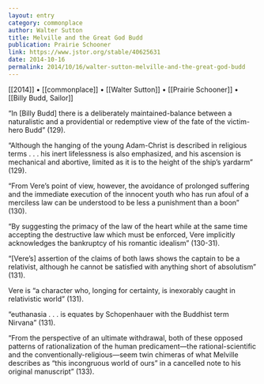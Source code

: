 ```yaml
---
layout: entry
category: commonplace
author: Walter Sutton
title: Melville and the Great God Budd
publication: Prairie Schooner
link: https://www.jstor.org/stable/40625631
date: 2014-10-16
permalink: 2014/10/16/walter-sutton-melville-and-the-great-god-budd
---
```


[[2014]] • [[commonplace]] • [[Walter Sutton]] • [[Prairie Schooner]] • [[Billy Budd, Sailor]]

“In [Billy Budd] there is a deliberately maintained-balance between a naturalistic and a providential or redemptive view of the fate of the victim-hero Budd” (129). 

“Although the hanging of the young Adam-Christ is described in religious terms . . . his inert lifelessness is also emphasized, and his ascension is mechanical and abortive, limited as it is to the height of the ship’s yardarm” (129).

“From Vere’s point of view, however, the avoidance of prolonged suffering and the immediate execution of the innocent youth who has run afoul of a merciless law can be understood to be less a punishment than a boon” (130).

“By suggesting the primacy of the law of the heart while at the same time accepting the destructive law which must be enforced, Vere implicitly acknowledges the bankruptcy of his romantic idealism” (130-31).

“[Vere’s] assertion of the claims of both laws shows the captain to be a relativist, although he cannot be satisfied with anything short of absolutism” (131).

Vere is “a character who, longing for certainty, is inexorably caught in relativistic world” (131).

“euthanasia . . . is equates by Schopenhauer with the Buddhist term Nirvana” (131).

“From the perspective of an ultimate withdrawal, both of these opposed patterns of rationalization of the human predicament—the rational-scientific and the conventionally-religious—seem twin chimeras of what Melville describes as “this incongruous world of ours” in a cancelled note to his original manuscript” (133).


